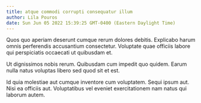 ```yaml
---
title: atque commodi corrupti consequatur illum
author: Lila Pouros
date: Sun Jun 05 2022 15:39:25 GMT-0400 (Eastern Daylight Time)
---
```

Quos quo aperiam deserunt cumque rerum dolores debitis. Explicabo harum omnis perferendis accusantium consectetur. Voluptate quae officiis labore qui perspiciatis occaecati ut quibusdam et.

 Ut dignissimos nobis rerum. Quibusdam cum impedit quo quidem. Earum nulla natus voluptas libero sed quod sit et est.

 Id quia molestiae aut cumque inventore cum voluptatem. Sequi ipsum aut. Nisi ea officiis aut. Voluptatibus vel eveniet exercitationem nam natus qui laborum autem.